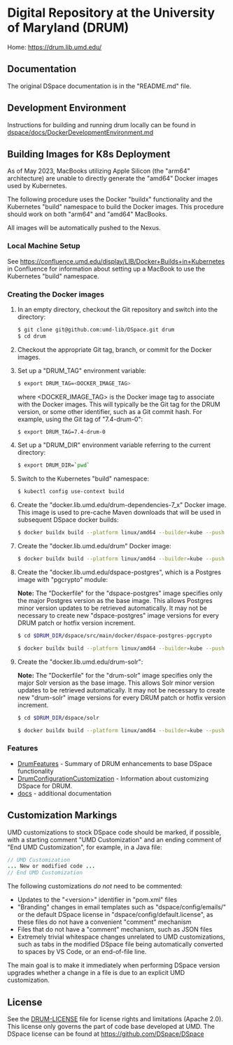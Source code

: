 # Digital Repository at the University of Maryland (DRUM)

Home: <https://drum.lib.umd.edu/>

## Documentation

The original DSpace documentation is in the "README.md" file.

## Development Environment

Instructions for building and running drum locally can be found in
[dspace/docs/DockerDevelopmentEnvironment.md](/dspace/docs/DockerDevelopmentEnvironment.md)

## Building Images for K8s Deployment

As of May 2023,  MacBooks utilizing Apple Silicon (the "arm64" architecture)
are unable to directly generate the "amd64" Docker images used by Kubernetes.

The following procedure uses the Docker "buildx" functionality and the
Kubernetes "build" namespace to build the Docker images. This procedure should
work on both "arm64" and "amd64" MacBooks.

All images will be automatically pushed to the Nexus.

### Local Machine Setup

See <https://confluence.umd.edu/display/LIB/Docker+Builds+in+Kubernetes> in
Confluence for information about setting up a MacBook to use the Kubernetes
"build" namespace.

### Creating the Docker images

1) In an empty directory, checkout the Git repository and switch into the
   directory:

    ```bash
    $ git clone git@github.com:umd-lib/DSpace.git drum
    $ cd drum
    ```

2) Checkout the appropriate Git tag, branch, or commit for the Docker images.

3) Set up a "DRUM_TAG" environment variable:

    ```bash
    $ export DRUM_TAG=<DOCKER_IMAGE_TAG>
    ```

   where \<DOCKER_IMAGE_TAG> is the Docker image tag to associate with the
   Docker images. This will typically be the Git tag for the DRUM version,
   or some other identifier, such as a Git commit hash. For example, using the
   Git tag of "7.4-drum-0":

    ```bash
    $ export DRUM_TAG=7.4-drum-0
    ```

4) Set up a "DRUM_DIR" environment variable referring to the current
   directory:

    ```bash
    $ export DRUM_DIR=`pwd`
    ```

5) Switch to the Kubernetes "build" namespace:

    ```bash
    $ kubectl config use-context build
    ```

6) Create the "docker.lib.umd.edu/drum-dependencies-7_x" Docker image. This
   image is used to pre-cache Maven downloads that will be used in subsequent
   DSpace docker builds:

    ```bash
    $ docker buildx build --platform linux/amd64 --builder=kube --push --no-cache -t docker.lib.umd.edu/drum-dependencies-7_x:latest -f Dockerfile.dependencies .
    ```

7) Create the "docker.lib.umd.edu/drum" Docker image:

    ```bash
    $ docker buildx build --platform linux/amd64 --builder=kube --push --no-cache -f Dockerfile -t docker.lib.umd.edu/drum:$DRUM_TAG .
    ```

8) Create the "docker.lib.umd.edu/dspace-postgres", which is a Postgres image
   with "pgcrypto" module:

    **Note:** The "Dockerfile" for the "dspace-postgres" image specifies
    only the major Postgres version as the base image. This allows Postgres
    minor version updates to be retrieved automatically. It may not be
    necessary to create new "dspace-postgres" image versions for every DRUM
    patch or hotfix version increment.

    ```bash
    $ cd $DRUM_DIR/dspace/src/main/docker/dspace-postgres-pgcrypto

    $ docker buildx build --platform linux/amd64 --builder=kube --push --no-cache -f Dockerfile -t docker.lib.umd.edu/dspace-postgres:$DRUM_TAG .
    ```

9) Create the "docker.lib.umd.edu/drum-solr":

    **Note:** The "Dockerfile" for the "drum-solr" image specifies only the
    major Solr version as the base image. This allows Solr minor version updates
    to be retrieved automatically. It may not be necessary to create new
    "drum-solr" image versions for every DRUM patch or hotfix version increment.

    ```bash
    $ cd $DRUM_DIR/dspace/solr

    $ docker buildx build --platform linux/amd64 --builder=kube --push --no-cache -f Dockerfile -t docker.lib.umd.edu/drum-solr:$DRUM_TAG .
    ```

### Features

* [DrumFeatures](dspace/docs/DrumFeatures.md) - Summary of DRUM enhancements to
  base DSpace functionality
* [DrumConfigurationCustomization](dspace/docs/DrumConfigurationCustomization.md) -
  Information about customizing DSpace for DRUM.
* [docs](dspace/docs) - additional documentation

## Customization Markings

UMD customizations to stock DSpace code should be marked, if possible, with
a starting comment "UMD Customization" and an ending comment of
"End UMD Customization", for example, in a Java file:

```java
// UMD Customization
... New or modified code ...
// End UMD Customization
```

The following customizations *do not* need to be commented:

* Updates to the "\<version>" identifier in "pom.xml" files
* "Branding" changes in email templates such as "dspace/config/emails/" or
  the default DSpace license in "dspace/config/default.license", as these files
  do not have a convenient "comment" mechanism
* Files that do not have a "comment" mechanism, such as JSON files
* Extremely trivial whitespace changes unrelated to UMD customizations, such as
  tabs in the modified DSpace file being automatically converted to spaces by
  VS Code, or an end-of-file line.

The main goal is to make it immediately when performing DSpace version upgrades
whether a change in a file is due to an explicit UMD customization.

## License

See the [DRUM-LICENSE](DRUM-LICENSE.md) file for license rights and limitations
(Apache 2.0). This license only governs the part of code base developed at UMD.
The DSpace license can be found at <https://github.com/DSpace/DSpace>
